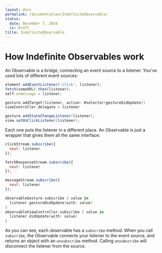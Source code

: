 ```yaml
---
layout: docs
permalink: /documentation/IndefiniteObservable/
status:
  date: December 7, 2016
  is: Draft
title: IndefiniteObservable
---
```


# How Indefinite Observables work

An Observable is a bridge, connecting an event source to a listener. You've
used lots of different event sources:

```javascript
element.addEventListener('click', listener);
fetch(someURL).then(listener);
self.onmessage = listener;
```

```swift
gesture.addTarget(listener, action: #selector(gestureDidUpdate))
viewController.delegate = listener
```

```java
gesture.addStateChangeListener(listener);
view.setOnClickListener(listener);
```

Each one puts the listener in a different place. An Observable is just a
wrapper that gives them all the same interface:

```javascript
clickStream.subscribe({
  next: listener
});

fetchResponseStream.subscribe({
  next: listener
});

messageStream.subscribe({
  next: listener
});
```

```swift
observableGesture.subscribe { value in
  listener.gestureDidUpdate(with: value)
}
observableViewController.subscribe { value in
  listener.didUpdate(with: value)
}
```

As you can see, each observable has a `subscribe` method. When you call
`subscribe`, the Observable connects your listener to the event source, and
returns an object with an `unsubscribe` method. Calling `unsubscribe` will
disconnect the listener from the source.
